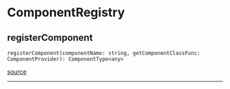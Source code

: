 # ComponentRegistry

## registerComponent

`registerComponent(componentName: string, getComponentClassFunc: ComponentProvider): ComponentType<any>`

[source](https://github.com/wix/react-native-navigation/blob/v2/lib/src/components/ComponentRegistry.ts#L12)

---


